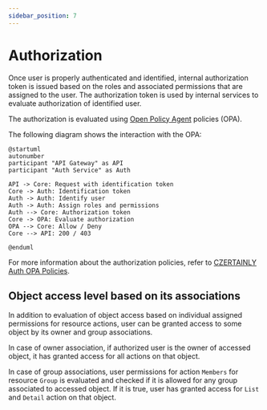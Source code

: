 ```yaml
---
sidebar_position: 7
---
```


# Authorization

Once user is properly authenticated and identified, internal authorization token is issued based on the roles and associated permissions that are assigned to the user.
The authorization token is used by internal services to evaluate authorization of identified user.

The authorization is evaluated using [Open Policy Agent](https://www.openpolicyagent.org/) policies (OPA).

The following diagram shows the interaction with the OPA:

```plantuml
@startuml
autonumber
participant "API Gateway" as API
participant "Auth Service" as Auth

API -> Core: Request with identification token
Core -> Auth: Identification token
Auth -> Auth: Identify user
Auth -> Auth: Assign roles and permissions
Auth --> Core: Authorization token
Core -> OPA: Evaluate authorization
OPA --> Core: Allow / Deny
Core --> API: 200 / 403

@enduml
```

For more information about the authorization policies, refer to [CZERTAINLY Auth OPA Policies](https://github.com/CZERTAINLY/CZERTAINLY-Auth-OPA-Policies).

## Object access level based on its associations

In addition to evaluation of object access based on individual assigned permissions for resource actions, user can be granted access to some object by its owner and group associations.

In case of owner association, if authorized user is the owner of accessed object, it has granted access for all actions on that object.

In case of group associations, user permissions for action `Members` for resource `Group` is evaluated and checked if it is allowed for any group associated to accessed object. If it is true, user has granted access for `List` and `Detail` action on that object.
